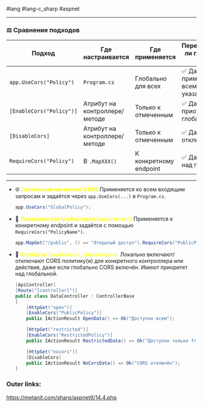 #lang #lang-c_sharp #aspnet 

---
### ⚖️ Сравнение подходов

|Подход|Где настраивается|Где применяется|Переопределяет ли глобальный CORS?|Пример|
|---|---|---|---|---|
|`app.UseCors("Policy")`|`Program.cs`|Глобально для всех|✅ Да, применяется ко всем, если не указано иное|`app.UseCors("GlobalPolicy")`|
|`[EnableCors("Policy")]`|Атрибут на контроллере/методе|Только к отмеченным|✅ Да, имеет приоритет над глобальным|`[EnableCors("CustomPolicy")]`|
|`[DisableCors]`|Атрибут на контроллере/методе|Только к отмеченным|✅ Да, полностью отключает CORS|`[DisableCors]`|
|`RequireCors("Policy")`|В `.MapXXX()`|К конкретному endpoint|✅ Да, приоритет над глобальным|`MapGet(...).RequireCors(...)`|

---
- 🌐 **<font color="#ffff00">Глобальная настройка CORS</font>**
	Применяется ко всем входящим запросам и задаётся через `app.UseCors(...)` в `Program.cs`.
	```csharp
	app.UseCors("GlobalPolicy");
	```

- 📍 **<font color="#ffff00">Локальная настройка через `RequireCors()`</font>**
	Применяется к конкретному endpoint и задаётся с помощью `RequireCors("PolicyName")`.
	```csharp
	app.MapGet("/public", () => "Открытый доступ").RequireCors("PublicPolicy");
	```

- 🚫 **<font color="#ffff00">Атрибуты `[EnableCors]`, `[DisableCors]`</font>**
	Локально включают/отключают CORS политику(и) для конкретного контроллера или действия, даже если глобально CORS включён.
	Имеют приоритет над глобальной.
	```csharp
	[ApiController]
	[Route("[controller]")]
	public class DataController : ControllerBase
	{
	    [HttpGet("open")]
	    [EnableCors("PublicPolicy")]
	    public IActionResult OpenData() => Ok("Доступно всем");
	
	    [HttpGet("restricted")]
	    [EnableCors("RestrictedPolicy")]
	    public IActionResult RestrictedData() => Ok("Доступно только frontend");
	
	    [HttpGet("nocors")]
	    [DisableCors]
	    public IActionResult NoCorsData() => Ok("CORS отключён");
	}
	```

### Outer links:
https://metanit.com/sharp/aspnet6/14.4.php